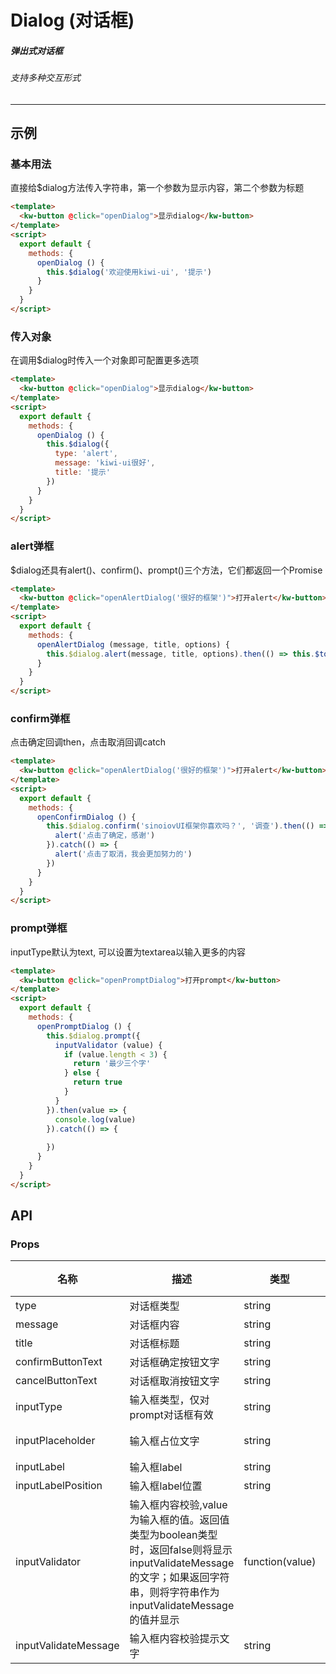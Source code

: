 # Dialog (对话框)
##### 弹出式对话框
###### 支持多种交互形式
---
## 示例
### 基本用法
直接给$dialog方法传入字符串，第一个参数为显示内容，第二个参数为标题
```html
<template>
  <kw-button @click="openDialog">显示dialog</kw-button>
</template>
<script>
  export default {
    methods: {
      openDialog () {
        this.$dialog('欢迎使用kiwi-ui', '提示')
      }
    }
  }
</script>
```
### 传入对象
在调用$dialog时传入一个对象即可配置更多选项
```html
<template>
  <kw-button @click="openDialog">显示dialog</kw-button>
</template>
<script>
  export default {
    methods: {
      openDialog () {
        this.$dialog({
          type: 'alert', 
          message: 'kiwi-ui很好', 
          title: '提示'
        })
      }
    }
  }
</script>
```
### alert弹框
$dialog还具有alert()、confirm()、prompt()三个方法，它们都返回一个Promise
```html
<template>
  <kw-button @click="openAlertDialog('很好的框架')">打开alert</kw-button>
</template>
<script>
  export default {
    methods: {
      openAlertDialog (message, title, options) {
        this.$dialog.alert(message, title, options).then(() => this.$toast('谢谢支持'))
      }
    }
  }
</script>
```
### confirm弹框
点击确定回调then，点击取消回调catch
```html
<template>
  <kw-button @click="openAlertDialog('很好的框架')">打开alert</kw-button>
</template>
<script>
  export default {
    methods: {
      openConfirmDialog () {
        this.$dialog.confirm('sinoiovUI框架你喜欢吗？', '调查').then(() => {
          alert('点击了确定，感谢')
        }).catch(() => {
          alert('点击了取消，我会更加努力的')
        })
      }
    }
  }
</script>
```
### prompt弹框
inputType默认为text, 可以设置为textarea以输入更多的内容
```html
<template>
  <kw-button @click="openPromptDialog">打开prompt</kw-button>
</template>
<script>
  export default {
    methods: {
      openPromptDialog () {
        this.$dialog.prompt({
          inputValidator (value) {
            if (value.length < 3) {
              return '最少三个字'
            } else {
              return true
            }
          }
        }).then(value => {
          console.log(value)
        }).catch(() => {
 
        })
      }
    }
  }
</script>
```
## API
### Props
名称 |描述|类型|可选值|默认值
---|---|---|---|---
type|对话框类型|string|alert,confirm,prompt|alert
message|对话框内容|string|-|-
title|对话框标题|string|-|提示
confirmButtonText|对话框确定按钮文字|string|-|确定
cancelButtonText|对话框取消按钮文字|string|-|取消
inputType|输入框类型，仅对prompt对话框有效|string|text,textarea|text
inputPlaceholder|输入框占位文字|string|-|请输入
inputLabel|输入框label|string|-|-
inputLabelPosition|输入框label位置|string|top,left,right,center|top
inputValidator|输入框内容校验,value为输入框的值。返回值类型为boolean类型时，返回false则将显示inputValidateMessage的文字；如果返回字符串，则将字符串作为inputValidateMessage的值并显示|function(value)|-|-
inputValidateMessage|输入框内容校验提示文字|string|-|-

